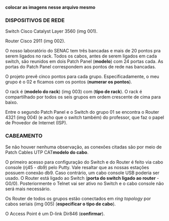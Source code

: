 **colocar as imagens nesse arquivo mesmo**

### DISPOSITIVOS DE REDE
Switch Cisco Catalyst Layer 3560 (img 001).

Router Cisco 2911 (img 002).

O nosso laboratório do SENAC tem três bancadas e mais de 20 pontos pra serem ligados no rack. Todos os cabos, antes de serem ligados em cada switch, são reunidos em dois Patch Panel (**modelo**) com 24 portas cada. As portas do Patch Panel correspondem aos pontos de rede nas bancadas.

O projeto prevê cinco pontos para cada grupo. Especificadamente, o meu grupo é o 02 e ficamos com os pontos (**numerar os pontos**).

O rack é (**modelo do rack**) (img 003) com (**tipo de rack**). O rack é compartilhado por todos os seis grupos em ordem crescente de cima para baixo.

Entre o segundo Patch Panel e o Switch do grupo 01 se encontra o Router 4321 (img 004) (e acho que o switch também) do professor, que faz o papel de Provedor de Internet (ISP).

### CABEAMENTO
Se não houver nenhuma observação, as conexões citadas são por meio de Patch Cables UTP CAT**modelo do cabo**.

O primeiro acesso para configuração do Switch e do Router é feito via cabo console (rj45 - db9) pelo Putty. Vale resaltar que as nossas estações possuem conexão db9. Caso contrário, um cabo console USB poderia ser usado. O Router está ligado ao Switch (**porta do switch ligado ao router** - G0/0). Posteriormente o Telnet vai ser ativo no Switch e o cabo console não será mais necessário.

Os Router de todos os grupos estão conectados em *ring topology* por cabos seriais (img 005) (**especificar o tipo de cabo**).

O Access Point é um D-link Dir846 (**confirmar**).
